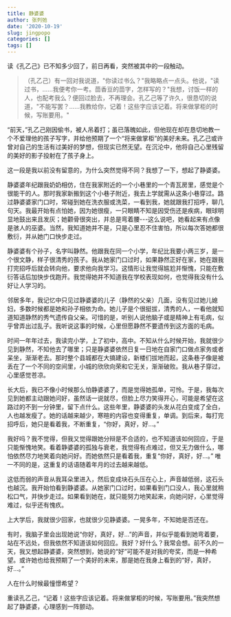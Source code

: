 ```yaml
---
title: 静婆婆
author: 张列弛
date: '2020-10-19'
slug: jingpopo
categories: []
tags: []
---
```

读《孔乙己》已不知多少回了，前日再看，突然被其中的一段触动。  

> （孔乙己）有一回对我说道，"你读过书么？"我略略点一点头。他说，"读过书，……我便考你一考。茴香豆的茴字，怎样写的？"我想，讨饭一样的人，也配考我么？便回过脸去，不再理会。孔乙己等了许久，很恳切的说道，"不能写罢？……我教给你，记着！这些字应该记着。将来做掌柜的时候，写账要用。"   

“前天，”孔乙己刚因偷书，被人吊着打；虽已落魄如此，但他现在却在恳切地教一个不爱理他的孩子写字，并给他预期了一个“将来做掌柜”的美好未来。孔乙己或许曾对自己的生活有过美好的梦想，但现实已然无望。在沉沦中，他将自己心里残留的美好的影子投射在了孩子身上。   

这一段是我以前没有留意的，为什么突然觉得不同？我想了一下，想起了静婆婆。

静婆婆年纪跟我奶奶相仿，住在我家附近的一个小巷里的一个青瓦房里，感觉是个很能干的人。那时我家新搬到这个小巷子附近，我去上学就需从这条小巷穿过。路过静婆婆家门口时，常碰到她在洗衣服或洗菜，一看到我，她就跟我打招呼，聊几句天。我最开始有点怕她，因为她很瘦，一只眼睛不知是因受伤还是疾病，眼球明显地鼓出来且发灰；她颧骨很突出，并总是弯着腰---这么说吧，她看起来有点像是骇人的巫婆。当然，我知道她并不是，只是心里忍不住害怕，所以每次答她都很敷衍，并从她门口快步走过。   

静婆婆有个孙子，名字叫静然。他跟我在同一个小学，年纪比我要小两三岁，是一个很文静，样子很清秀的孩子。我从她家门口过时，如果静然正好在家，她在跟我打完招呼后就会转向他，要求他向我学习。这情形让我觉得尴尬并惭愧，只能在敷衍答话后加快步伐跑开。我觉得她并不知道我在学校表现如何，也觉得我没有什么好让人学习的。    

邻居多年，我记忆中只见过静婆婆的儿子（静然的父亲）几面，没有见过她儿媳妇，多数时候都是她和孙子相依为命。她儿子是个很挺拔，清秀的人，一看他就知道知道静然的秀气遗传自父亲。可惜的是，听别人说他脑子或是精神上有毛病，似乎曾弄出过乱子。我听说这事的时候，心里但愿静然不要遗传到这方面的毛病。    

时间一年年过去，我读完小学，上了初中，高中。不知从什么时候开始，我就很少见到静然，不知他去了哪里；只是静婆婆依然日复一日地在自家门口做点家务或者呆坐，渐渐老去。那时整个县城都在大搞建设，新楼们拔地而起，这条巷子像是被丢在了一个不同的空间里，小城的欣欣向荣和它无关，渐渐破败。我从巷子穿过，心里感觉苍凉。     

长大后，我已不像小时候那么怕静婆婆了，而是觉得她孤单，可怜。于是，我每次见到她都主动跟她问好，虽然话一说就尽，但脸上尽力笑得开心，可能是希望在这路过的不到一分钟里，留下点什么。这些年里，静婆婆的头发从花白变成了全白，人也越发瘦了。她的话越来越少，寒暄的内容也变得重复，单调。到后来，每打完招呼后，她只是看着我，不断重复，“你好，真好，好...。”   

我好吗？我不觉得，但我又觉得跟她分辩是不合适的，也不知道该如何回应，于是只能惭愧地笑。看着静婆婆的孤独与衰老，我觉得有点难过，但又无力做什么，哪怕依然尽力地笑着向她问好。而她依然只是看着我，重复“你好，真好，好...。” 唯一不同的是，这重复的话语随着年月的过去越来越低。   

这低而弱的声音从我耳朵里进入，然后变成块石头压在心上，声音越低弱，这石头也越沉。我开始怕看到静婆婆。从她家门口过时，如果看到门口没人，我心里就稍松口气，并快步走过。如果看到她在，就只能努力地笑起来，向她问好，心里觉得难过，似乎还有愧疚。   

上大学后，我就很少回家，也就很少见静婆婆。一晃多年，不知她是否还在。   

有时，我脑子里会出现她说“你好，真好，好...”的声音，并似乎能看到她弯着要，站在不远处，但我依然不知道该如何回应。我好？好什么？我常会想。前不久的一天，我又想起静婆婆，突然想到，她说的“好”可能不是对我的夸奖，而是一种希望。或许她也给我预期了一个美好的未来，那是她在我身上看到的“好，真好，好...。”   

人在什么时候最憧憬希望？    

重读孔乙己，“记着！这些字应该记着。将来做掌柜的时候，写账要用。”我突然想起了静婆婆，心理感到一阵颤动。









